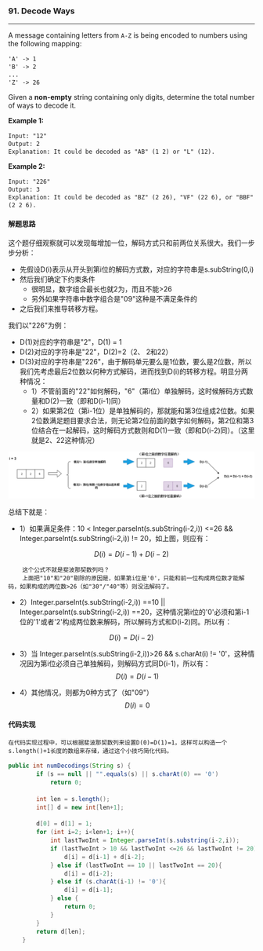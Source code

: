 ### 91. Decode Ways

------

A message containing letters from `A-Z` is being encoded to numbers using the following mapping:

```
'A' -> 1
'B' -> 2
...
'Z' -> 26
```

Given a **non-empty** string containing only digits, determine the total number of ways to decode it.

**Example 1:**

```
Input: "12"
Output: 2
Explanation: It could be decoded as "AB" (1 2) or "L" (12).
```

**Example 2:**

```
Input: "226"
Output: 3
Explanation: It could be decoded as "BZ" (2 26), "VF" (22 6), or "BBF" (2 2 6).
```

#### 解题思路

这个题仔细观察就可以发现每增加一位，解码方式只和前两位关系很大。我们一步步分析：

* 先假设D(i)表示从开头到第i位的解码方式数，对应的字符串是s.subString(0,i)
* 然后我们确定下约束条件
  * 很明显，数字组合最长也就2为，而且不能>26
  * 另外如果字符串中数字组合是"09"这种是不满足条件的
* 之后我们来推导转移方程。



我们以"226"为例：

* D(1)对应的字符串是"2"，D(1) = 1
* D(2)对应的字符串是"22"，D(2)=2（2、 2和22）
* D(3)对应的字符串是"226"，由于解码单元要么是1位数，要么是2位数，所以我们先考虑最后2位数以何种方式解码，进而找到D(i)的转移方程。明显分两种情况：
  * 1）不管前面的"22"如何解码，"6"（第i位）单独解码，这时候解码方式数量和D(2)一致（即和D(i-1)同）
  * 2）如果第2位（第i-1位）是单独解码的，那就能和第3位组成2位数。如果2位数满足题目要求合法，则无论第2位前面的数字如何解码，第2位和第3位结合在一起解码，这时解码方式数则和D(1)一致（即和D(i-2)同）。（这里就是2、22这种情况）

![leetcod91](..\picture\leetcod91.png)

总结下就是：

* 1）如果满足条件：10 < Integer.parseInt(s.subString(i-2,i)) <=26 && Integer.parseInt(s.subString(i-2,i)) != 20，如上图，则应有：

$$
D(i)=D(i-1)+D(i-2)
$$

```
	这个公式不就是斐波那契数列吗？
	上面把"10"和"20"剔除的原因是，如果第i位是'0'，只能和前一位构成两位数才能解码，如果构成的两位数>26（如"30"/"40"等）则没法解码了。
```

* 2）Integer.parseInt(s.subString(i-2,i)) ==10 || Integer.parseInt(s.subString(i-2,i)) ==20，这种情况第i位的'0'必须和第i-1位的'1'或者'2'构成两位数来解码，所以解码方式和D(i-2)同。所以有：

$$
D(i) = D(i-2)
$$

* 3）当 Integer.parseInt(s.subString(i-2,i))>26 && s.charAt(i) != '0'，这种情况因为第i位必须自己单独解码，则解码方式同D(i-1)，所以有：
  $$
  D(i) = D(i-1)
  $$

* 4）其他情况，则都为0种方式了（如"09"）
  $$
  D(i)=0
  $$



#### 代码实现

```
在代码实现过程中，可以根据斐波那契数列来设置D(0)=D(1)=1，这样可以构造一个s.length()+1长度的数组来存储，通过这个小技巧简化代码。
```

```java
public int numDecodings(String s) {
        if (s == null || "".equals(s) || s.charAt(0) == '0')
            return 0;

        int len = s.length();
        int[] d = new int[len+1];

        d[0] = d[1] = 1;
        for (int i=2; i<len+1; i++){
            int lastTwoInt = Integer.parseInt(s.substring(i-2,i));
            if (lastTwoInt > 10 && lastTwoInt <=26 && lastTwoInt != 20){
                d[i] = d[i-1] + d[i-2];
            } else if (lastTwoInt == 10 || lastTwoInt == 20){
                d[i] = d[i-2];
            } else if (s.charAt(i-1) != '0'){
                d[i] = d[i-1];
            } else {
                return 0;
            }
        }
        return d[len];
    }
```

